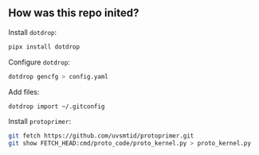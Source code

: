 
## How was this repo inited?

Install `dotdrop`:

```sh
pipx install dotdrop
```

Configure `dotdrop`:

```sh
dotdrop gencfg > config.yaml
```

Add files:

```sh
dotdrop import ~/.gitconfig
```

Install `protoprimer`:

```sh
git fetch https://github.com/uvsmtid/protoprimer.git
git show FETCH_HEAD:cmd/proto_code/proto_kernel.py > proto_kernel.py
```



